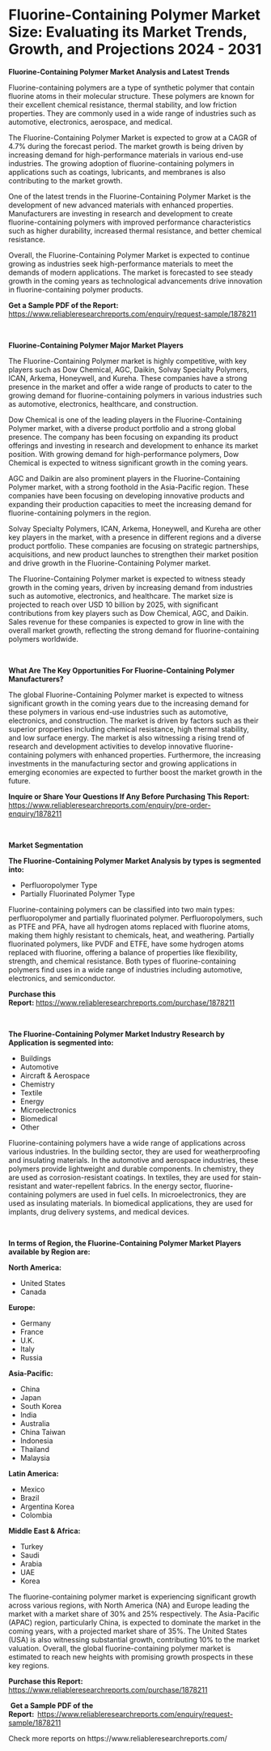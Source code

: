 <p><h1>Fluorine-Containing Polymer Market Size: Evaluating its Market Trends, Growth, and Projections 2024 - 2031</h1></p><p><strong>Fluorine-Containing Polymer Market Analysis and Latest Trends</strong></p>
<p><p>Fluorine-containing polymers are a type of synthetic polymer that contain fluorine atoms in their molecular structure. These polymers are known for their excellent chemical resistance, thermal stability, and low friction properties. They are commonly used in a wide range of industries such as automotive, electronics, aerospace, and medical.</p><p>The Fluorine-Containing Polymer Market is expected to grow at a CAGR of 4.7% during the forecast period. The market growth is being driven by increasing demand for high-performance materials in various end-use industries. The growing adoption of fluorine-containing polymers in applications such as coatings, lubricants, and membranes is also contributing to the market growth.</p><p>One of the latest trends in the Fluorine-Containing Polymer Market is the development of new advanced materials with enhanced properties. Manufacturers are investing in research and development to create fluorine-containing polymers with improved performance characteristics such as higher durability, increased thermal resistance, and better chemical resistance.</p><p>Overall, the Fluorine-Containing Polymer Market is expected to continue growing as industries seek high-performance materials to meet the demands of modern applications. The market is forecasted to see steady growth in the coming years as technological advancements drive innovation in fluorine-containing polymer products.</p></p>
<p><strong>Get a Sample PDF of the Report:&nbsp;</strong> <a href="https://www.reliableresearchreports.com/enquiry/request-sample/1878211">https://www.reliableresearchreports.com/enquiry/request-sample/1878211</a></p>
<p>&nbsp;</p>
<p><strong>Fluorine-Containing Polymer Major Market Players</strong></p>
<p><p>The Fluorine-Containing Polymer market is highly competitive, with key players such as Dow Chemical, AGC, Daikin, Solvay Specialty Polymers, ICAN, Arkema, Honeywell, and Kureha. These companies have a strong presence in the market and offer a wide range of products to cater to the growing demand for fluorine-containing polymers in various industries such as automotive, electronics, healthcare, and construction.</p><p>Dow Chemical is one of the leading players in the Fluorine-Containing Polymer market, with a diverse product portfolio and a strong global presence. The company has been focusing on expanding its product offerings and investing in research and development to enhance its market position. With growing demand for high-performance polymers, Dow Chemical is expected to witness significant growth in the coming years.</p><p>AGC and Daikin are also prominent players in the Fluorine-Containing Polymer market, with a strong foothold in the Asia-Pacific region. These companies have been focusing on developing innovative products and expanding their production capacities to meet the increasing demand for fluorine-containing polymers in the region.</p><p>Solvay Specialty Polymers, ICAN, Arkema, Honeywell, and Kureha are other key players in the market, with a presence in different regions and a diverse product portfolio. These companies are focusing on strategic partnerships, acquisitions, and new product launches to strengthen their market position and drive growth in the Fluorine-Containing Polymer market.</p><p>The Fluorine-Containing Polymer market is expected to witness steady growth in the coming years, driven by increasing demand from industries such as automotive, electronics, and healthcare. The market size is projected to reach over USD 10 billion by 2025, with significant contributions from key players such as Dow Chemical, AGC, and Daikin. Sales revenue for these companies is expected to grow in line with the overall market growth, reflecting the strong demand for fluorine-containing polymers worldwide.</p></p>
<p>&nbsp;</p>
<p><strong>What Are The Key Opportunities For Fluorine-Containing Polymer Manufacturers?</strong></p>
<p><p>The global Fluorine-Containing Polymer market is expected to witness significant growth in the coming years due to the increasing demand for these polymers in various end-use industries such as automotive, electronics, and construction. The market is driven by factors such as their superior properties including chemical resistance, high thermal stability, and low surface energy. The market is also witnessing a rising trend of research and development activities to develop innovative fluorine-containing polymers with enhanced properties. Furthermore, the increasing investments in the manufacturing sector and growing applications in emerging economies are expected to further boost the market growth in the future.</p></p>
<p><strong>Inquire or Share Your Questions If Any Before Purchasing This Report:</strong> <a href="https://www.reliableresearchreports.com/enquiry/pre-order-enquiry/1878211">https://www.reliableresearchreports.com/enquiry/pre-order-enquiry/1878211</a></p>
<p>&nbsp;</p>
<p><strong>Market Segmentation</strong></p>
<p><strong>The Fluorine-Containing Polymer Market Analysis by types is segmented into:</strong></p>
<p><ul><li>Perfluoropolymer Type</li><li>Partially Fluorinated Polymer Type</li></ul></p>
<p><p>Fluorine-containing polymers can be classified into two main types: perfluoropolymer and partially fluorinated polymer. Perfluoropolymers, such as PTFE and PFA, have all hydrogen atoms replaced with fluorine atoms, making them highly resistant to chemicals, heat, and weathering. Partially fluorinated polymers, like PVDF and ETFE, have some hydrogen atoms replaced with fluorine, offering a balance of properties like flexibility, strength, and chemical resistance. Both types of fluorine-containing polymers find uses in a wide range of industries including automotive, electronics, and semiconductor.</p></p>
<p><strong>Purchase this Report:&nbsp;</strong><a href="https://www.reliableresearchreports.com/purchase/1878211">https://www.reliableresearchreports.com/purchase/1878211</a></p>
<p>&nbsp;</p>
<p><strong>The Fluorine-Containing Polymer Market Industry Research by Application is segmented into:</strong></p>
<p><ul><li>Buildings</li><li>Automotive</li><li>Aircraft & Aerospace</li><li>Chemistry</li><li>Textile</li><li>Energy</li><li>Microelectronics</li><li>Biomedical</li><li>Other</li></ul></p>
<p><p>Fluorine-containing polymers have a wide range of applications across various industries. In the building sector, they are used for weatherproofing and insulating materials. In the automotive and aerospace industries, these polymers provide lightweight and durable components. In chemistry, they are used as corrosion-resistant coatings. In textiles, they are used for stain-resistant and water-repellent fabrics. In the energy sector, fluorine-containing polymers are used in fuel cells. In microelectronics, they are used as insulating materials. In biomedical applications, they are used for implants, drug delivery systems, and medical devices.</p></p>
<p>&nbsp;</p>
<p><strong>In terms of Region, the Fluorine-Containing Polymer Market Players available by Region are:</strong></p>
<p>
    <p> <strong> North America: </strong>
        <ul>
            <li>United States</li>
            <li>Canada</li>
        </ul>
        </p> 
    <p> <strong> Europe: </strong>
        <ul>
            <li>Germany</li>
            <li>France</li>
            <li>U.K.</li>
            <li>Italy</li>
            <li>Russia</li>
        </ul>
        </p> 
    <p> <strong> Asia-Pacific: </strong>
        <ul>
            <li>China</li>
            <li>Japan</li>
            <li>South Korea</li>
            <li>India</li>
            <li>Australia</li>
            <li>China Taiwan</li>
            <li>Indonesia</li>
            <li>Thailand</li>
            <li>Malaysia</li>
        </ul>
        </p> 
    <p> <strong> Latin America: </strong>
        <ul>
            <li>Mexico</li>
            <li>Brazil</li>
            <li>Argentina Korea</li>
            <li>Colombia</li>
        </ul>
        </p> 
    <p> <strong> Middle East & Africa: </strong>
        <ul>
            <li>Turkey</li>
            <li>Saudi</li>
            <li>Arabia</li>
            <li>UAE</li>
            <li>Korea</li>
        </ul>
    </p>
    </p>
<p><p>The fluorine-containing polymer market is experiencing significant growth across various regions, with North America (NA) and Europe leading the market with a market share of 30% and 25% respectively. The Asia-Pacific (APAC) region, particularly China, is expected to dominate the market in the coming years, with a projected market share of 35%. The United States (USA) is also witnessing substantial growth, contributing 10% to the market valuation. Overall, the global fluorine-containing polymer market is estimated to reach new heights with promising growth prospects in these key regions.</p></p>
<p><strong>Purchase this Report: </strong><a href="https://www.reliableresearchreports.com/purchase/1878211">https://www.reliableresearchreports.com/purchase/1878211</a></p>
<p>&nbsp;<strong>Get a Sample PDF of the Report:&nbsp;&nbsp;</strong><a href="https://www.reliableresearchreports.com/enquiry/request-sample/1878211">https://www.reliableresearchreports.com/enquiry/request-sample/1878211</a></p>
<p><strong></strong></p>
<p>Check more reports on https://www.reliableresearchreports.com/</p>